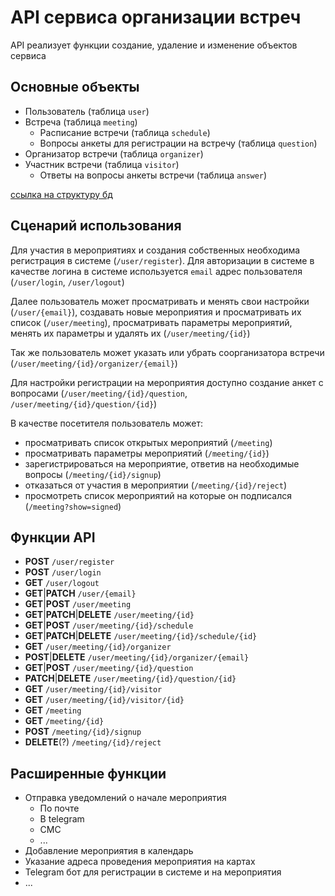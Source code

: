 # API сервиса организации встреч
API реализует функции создание, удаление и изменение объектов сервиса

## Основные объекты
- Пользователь (таблица `user`)
- Встреча (таблица `meeting`)
  - Расписание встречи (таблица `schedule`)
  - Вопросы анкеты для регистрации на встречу (таблица `question`)
- Организатор встречи (таблица `organizer`)
- Участник встречи (таблица `visitor`)
  - Ответы на вопросы анкеты встречи (таблица `answer`)

[ссылка на структуру бд](https://drive.google.com/file/d/1a-PT8_bB9P_0Y4-xweLbE5hc2bcfPStW/view?usp=sharing)
## Сценарий использования
Для участия в мероприятиях и создания собственных необходима регистрация в системе (`/user/register`). Для авторизации в системе в качестве логина в системе используется `email` адрес пользователя (`/user/login`, `/user/logout`)

Далее пользователь может просматривать и менять свои настройки (`/user/{email}`), создавать новые мероприятия и просматривать их список (`/user/meeting`), просматривать параметры мероприятий, менять их параметры и удалять их (`/user/meeting/{id}`)

Так же пользователь может указать или убрать соорганизатора встречи (`/user/meeting/{id}/organizer/{email}`)

Для настройки регистрации на мероприятия доступно создание анкет с вопросами (`/user/meeting/{id}/question`, `/user/meeting/{id}/question/{id}`)

В качестве посетителя пользователь может:
- просматривать список открытых мероприятий (`/meeting`)
- просматривать параметры мероприятий (`/meeting/{id}`)
- зарегистрироваться на мероприятие, ответив на необходимые вопросы (`/meeting/{id}/signup`)
- отказаться от участия в мероприятии (`/meeting/{id}/reject`)
- просмотреть список мероприятий на которые он подписался (`/meeting?show=signed`)

## Функции API
- __POST__ `/user/register`
- __POST__ `/user/login`
- __GET__ `/user/logout`
- __GET__|__PATCH__ `/user/{email}`
- __GET__|__POST__ `/user/meeting`
- __GET__|__PATCH__|__DELETE__ `/user/meeting/{id}`
- __GET__|__POST__ `/user/meeting/{id}/schedule`
- __GET__|__PATCH__|__DELETE__ `/user/meeting/{id}/schedule/{id}`
- __GET__ `/user/meeting/{id}/organizer`
- __POST__|__DELETE__ `/user/meeting/{id}/organizer/{email}`
- __GET__|__POST__ `/user/meeting/{id}/question`
- __PATCH__|__DELETE__ `/user/meeting/{id}/question/{id}`
- __GET__ `/user/meeting/{id}/visitor`
- __GET__ `/user/meeting/{id}/visitor/{id}`
- __GET__ `/meeting`
- __GET__ `/meeting/{id}`
- __POST__ `/meeting/{id}/signup`
- __DELETE__(?) `/meeting/{id}/reject`


## Расширенные функции
- Отправка уведомлений о начале мероприятия
  - По почте
  - В telegram
  - СМС
  - ...
- Добавление мероприятия в календарь
- Указание адреса проведения мероприятия на картах
- Telegram бот для регистрации в системе и на мероприятия
- ...
